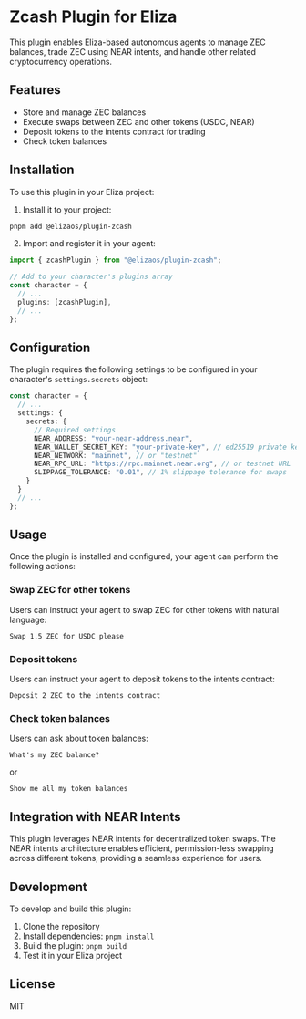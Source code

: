 # Zcash Plugin for Eliza

This plugin enables Eliza-based autonomous agents to manage ZEC balances, trade ZEC using NEAR intents, and handle other related cryptocurrency operations.

## Features

- Store and manage ZEC balances
- Execute swaps between ZEC and other tokens (USDC, NEAR)
- Deposit tokens to the intents contract for trading
- Check token balances

## Installation

To use this plugin in your Eliza project:

1. Install it to your project:

```bash
pnpm add @elizaos/plugin-zcash
```

2. Import and register it in your agent:

```typescript
import { zcashPlugin } from "@elizaos/plugin-zcash";

// Add to your character's plugins array
const character = {
  // ...
  plugins: [zcashPlugin],
  // ...
};
```

## Configuration

The plugin requires the following settings to be configured in your character's `settings.secrets` object:

```typescript
const character = {
  // ...
  settings: {
    secrets: {
      // Required settings
      NEAR_ADDRESS: "your-near-address.near",
      NEAR_WALLET_SECRET_KEY: "your-private-key", // ed25519 private key
      NEAR_NETWORK: "mainnet", // or "testnet"
      NEAR_RPC_URL: "https://rpc.mainnet.near.org", // or testnet URL
      SLIPPAGE_TOLERANCE: "0.01", // 1% slippage tolerance for swaps
    }
  }
  // ...
};
```

## Usage

Once the plugin is installed and configured, your agent can perform the following actions:

### Swap ZEC for other tokens

Users can instruct your agent to swap ZEC for other tokens with natural language:

```
Swap 1.5 ZEC for USDC please
```

### Deposit tokens

Users can instruct your agent to deposit tokens to the intents contract:

```
Deposit 2 ZEC to the intents contract
```

### Check token balances

Users can ask about token balances:

```
What's my ZEC balance?
```

or

```
Show me all my token balances
```

## Integration with NEAR Intents

This plugin leverages NEAR intents for decentralized token swaps. The NEAR intents architecture enables efficient, permission-less swapping across different tokens, providing a seamless experience for users.

## Development

To develop and build this plugin:

1. Clone the repository
2. Install dependencies: `pnpm install`
3. Build the plugin: `pnpm build`
4. Test it in your Eliza project

## License

MIT 